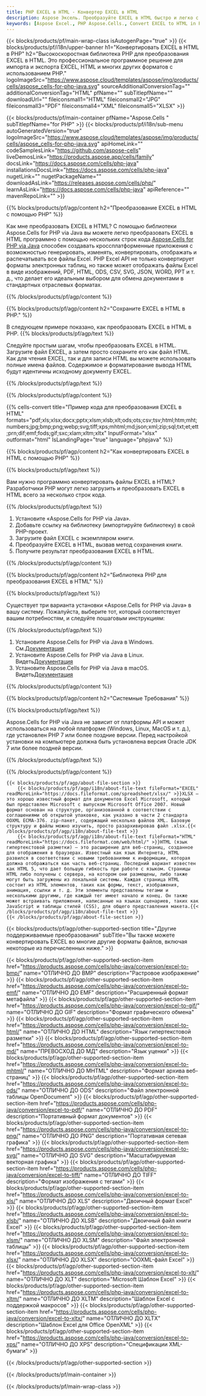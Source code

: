 ```yaml
---
title: PHP EXCEL в HTML - Конвертер EXCEL в HTML
description: Aspose Эксель. Преобразуйте EXCEL в HTML быстро и легко с помощью Aspose.Cells. PHP EXCEL в HTML. PHP Сохраните EXCEL в HTML. Сохраните EXCEL как HTML с помощью PHP.
keywords: [Aspose Excel., PHP Aspose.Cells., Convert EXCEL to HTML in PHP., Save EXCEL to HTML using PHP., PHP EXCEL to HTML saveformat., EXCEL to HTML Converter., PHP Save EXCEL as HTML]
---
```

{{< blocks/products/pf/main-wrap-class isAutogenPage="true" >}}
{{< blocks/products/pf/i18n/upper-banner h1="Конвертировать EXCEL в HTML в PHP" h2="Высокоскоростная библиотека PHP для преобразования EXCEL в HTML. Это профессиональное программное решение для импорта и экспорта EXCEL, HTML и многих других форматов с использованием PHP." logoImageSrc="https://www.aspose.cloud/templates/aspose/img/products/cells/aspose_cells-for-php-java.svg" sourceAdditionalConversionTag="" additionalConversionTag="HTML" pfName="" subTitlepfName="" downloadUrl="" fileiconsmall1="HTML" fileiconsmall2="JPG" fileiconsmall3="PDF" fileiconsmall4="XML" fileiconsmall5="XLSX" >}}

{{< blocks/products/pf/main-container pfName="Aspose.Cells " subTitlepfName="for PHP" >}}
{{< blocks/products/pf/i18n/sub-menu autoGeneratedVersion="true" logoImageSrc="https://www.aspose.cloud/templates/aspose/img/products/cells/aspose_cells-for-php-java.svg" apiHomeLink="" codeSamplesLink="https://github.com/aspose-cells" liveDemosLink="https://products.aspose.app/cells/family" docsLink="https://docs.aspose.com/cells/php-java" installationsDocsLink="https://docs.aspose.com/cells/php-java" nugetLink="" nugetPackageName="" downloadAsLink="https://releases.aspose.com/cells/php/" learnAsLink="https://docs.aspose.com/cells/php-java" apiReference="" mavenRepoLink="" >}}


{{% blocks/products/pf/agp/content h2="Преобразование EXCEL в HTML с помощью PHP" %}}

 Как мне преобразовать EXCEL в HTML? С помощью библиотеки Aspose.Cells for PHP via Java вы можете легко преобразовать EXCEL в HTML программно с помощью нескольких строк кода.[Aspose.Cells for PHP via Java](https://products.aspose.com/cells/php-java/) способен создавать кроссплатформенные приложения с возможностью генерировать, изменять, конвертировать, отображать и распечатывать все файлы Excel. PHP Excel API не только конвертирует форматы электронных таблиц, но также может отображать файлы Excel в виде изображений, PDF, HTML, ODS, CSV, SVG, JSON, WORD, PPT и т. д., что делает его идеальным выбором для обмена документами в стандартных отраслевых форматах.
 
{{% /blocks/products/pf/agp/content %}}

{{% blocks/products/pf/agp/content h2="Сохраните EXCEL в HTML в PHP." %}}

В следующем примере показано, как преобразовать EXCEL в HTML в PHP.
{{% blocks/products/pf/agp/text %}}

Следуйте простым шагам, чтобы преобразовать EXCEL в HTML. Загрузите файл EXCEL, а затем просто сохраните его как файл HTML. Как для чтения EXCEL, так и для записи HTML вы можете использовать полные имена файлов. Содержимое и форматирование вывода HTML будут идентичны исходному документу EXCEL.

{{% /blocks/products/pf/agp/text %}}

{{% /blocks/products/pf/agp/content %}}

{{% cells-convert title="Пример кода для преобразования EXCEL в HTML" formats="pdf;xls;xlsx;docx;pptx;xlsm;xlsb;xlt;ods;ots;csv;tsv;html;htm;mht;numbers;jpg;bmp;png;webp;svg;tiff;xps;mhtml;md;json;xml;zip;sql;txt;et;ett;prn;dif;emf;fods;gif;sxc;xlam;xltm;xltx" InputFormat="xlsx" outformat="html" IsLandingPage="true" language="phpjava" %}}

{{% blocks/products/pf/agp/content h2="Как конвертировать EXCEL в HTML с помощью PHP" %}}

{{% blocks/products/pf/agp/text %}}

Вам нужно программно конвертировать файлы EXCEL в HTML? Разработчики PHP могут легко загрузить и преобразовать EXCEL в HTML всего за несколько строк кода.

{{% /blocks/products/pf/agp/text %}}

1.  Установите «Aspose.Cells for PHP via Java».
1.  Добавьте ссылку на библиотеку (импортируйте библиотеку) в свой PHP-проект.
1.  Загрузите файл EXCEL с экземпляром книги.
1.  Преобразуйте EXCEL в HTML, вызвав метод сохранения книги.
1.  Получите результат преобразования EXCEL в HTML.

{{% /blocks/products/pf/agp/content %}}

{{% blocks/products/pf/agp/content h2="Библиотека PHP для преобразования EXCEL в HTML" %}}

{{% blocks/products/pf/agp/text %}}

Существует три варианта установки «Aspose.Cells for PHP via Java» в вашу систему. Пожалуйста, выберите тот, который соответствует вашим потребностям, и следуйте пошаговым инструкциям:

{{% /blocks/products/pf/agp/text %}}

1.  Установите Aspose.Cells for PHP via Java в Windows. См.[Документация](https://docs.aspose.com/cells/php-java/setup-and-installation-guidelines/#windows)
1.  Установите Aspose.Cells for PHP via Java в Linux. Видеть[Документация](https://docs.aspose.com/cells/php-java/setup-and-installation-guidelines/#linux)
1.  Установите Aspose.Cells for PHP via Java в macOS. Видеть[Документация](https://docs.aspose.com/cells/php-java/setup-and-installation-guidelines/#mac)

{{% /blocks/products/pf/agp/content %}}

{{% blocks/products/pf/agp/content h2="Системные Требования" %}}

{{% blocks/products/pf/agp/text %}}

Aspose.Cells for PHP via Java не зависит от платформы API и может использоваться на любой платформе (Windows, Linux, MacOS и т. д.), где установлен PHP 7 или более поздние версии. Перед настройкой установки на компьютере должна быть установлена версия Oracle JDK 7 или более поздней версии.
 
{{% /blocks/products/pf/agp/text %}}


{{% /blocks/products/pf/agp/content %}}

<!-- aboutfile Starts -->
    {{< blocks/products/pf/agp/about-file-section >}}
        {{< blocks/products/pf/agp/i18n/about-file-text fileFormat="EXCEL" readMoreLink="https://docs.fileformat.com/spreadsheet/xlsx/" >}}XLSX — это хорошо известный формат для документов Excel Microsoft, который был представлен Microsoft с выпуском Microsoft Office 2007. Новый формат основан на структуре, организованной в соответствии с соглашениями об открытой упаковке, как указано в части 2 стандарта OOXML ECMA-376. zip-пакет, содержащий несколько файлов XML. Базовую структуру и файлы можно изучить, просто разархивировав файл .xlsx.{{< /blocks/products/pf/agp/i18n/about-file-text >}}
        {{< blocks/products/pf/agp/i18n/about-file-text fileFormat="HTML" readMoreLink="https://docs.fileformat.com/web/html/" >}}HTML (язык гипертекстовой разметки) — это расширение для веб-страниц, созданное для отображения в браузерах. Известный как язык Интернета, HTML развился в соответствии с новыми требованиями к информации, которая должна отображаться как часть веб-страниц. Последний вариант известен как HTML 5, что дает большую гибкость при работе с языком. Страницы HTML либо получены с сервера, на котором они размещены, либо также могут быть загружены из локальной системы. Каждая страница HTML состоит из HTML элементов, таких как формы, текст, изображения, анимация, ссылки и т. д. Эти элементы представлены тегами и несколькими другими, где каждый тег имеет начало и конец. Он также может встраивать приложения, написанные на языках сценариев, таких как JavaScript и таблицы стилей (CSS), для общего представления макета.{{< /blocks/products/pf/agp/i18n/about-file-text >}}
    {{< /blocks/products/pf/agp/about-file-section >}}
<!-- aboutfile Ends -->

{{< blocks/products/pf/agp/other-supported-section title="Другие поддерживаемые преобразования" subTitle="Вы также можете конвертировать EXCEL во многие другие форматы файлов, включая некоторые из перечисленных ниже." >}}

{{< blocks/products/pf/agp/other-supported-section-item href="https://products.aspose.com/cells/php-java/conversion/excel-to-bmp/" name="ОТЛИЧНО ДО BMP" description="Растровое изображение" >}}
{{< blocks/products/pf/agp/other-supported-section-item href="https://products.aspose.com/cells/php-java/conversion/excel-to-emf/" name="ОТЛИЧНО ДО EMF" description="Расширенный формат метафайла" >}}
{{< blocks/products/pf/agp/other-supported-section-item href="https://products.aspose.com/cells/php-java/conversion/excel-to-gif/" name="ОТЛИЧНО ДО GIF" description="Формат графического обмена" >}}
{{< blocks/products/pf/agp/other-supported-section-item href="https://products.aspose.com/cells/php-java/conversion/excel-to-html/" name="ОТЛИЧНО ДО HTML" description="Язык гипертекстовой разметки" >}}
{{< blocks/products/pf/agp/other-supported-section-item href="https://products.aspose.com/cells/php-java/conversion/excel-to-md/" name="ПРЕВОСХОД ДО МД" description="Язык уценки" >}}
{{< blocks/products/pf/agp/other-supported-section-item href="https://products.aspose.com/cells/php-java/conversion/excel-to-mhtml/" name="ОТЛИЧНО ДО MHTML" description="Формат архива веб-страниц" >}}
{{< blocks/products/pf/agp/other-supported-section-item href="https://products.aspose.com/cells/php-java/conversion/excel-to-ods/" name="ОТЛИЧНО ДО ODS" description="Файл электронной таблицы OpenDocument" >}}
{{< blocks/products/pf/agp/other-supported-section-item href="https://products.aspose.com/cells/php-java/conversion/excel-to-pdf/" name="ОТЛИЧНО ДО PDF" description="Портативный формат документов" >}}
{{< blocks/products/pf/agp/other-supported-section-item href="https://products.aspose.com/cells/php-java/conversion/excel-to-png/" name="ОТЛИЧНО ДО PNG" description="Портативная сетевая графика" >}}
{{< blocks/products/pf/agp/other-supported-section-item href="https://products.aspose.com/cells/php-java/conversion/excel-to-svg/" name="ОТЛИЧНО ДО SVG" description="Масштабируемая векторная графика" >}}
{{< blocks/products/pf/agp/other-supported-section-item href="https://products.aspose.com/cells/php-java/conversion/excel-to-tiff/" name="ОТЛИЧНО ДО TIFF" description="Формат изображения с тегами" >}}
{{< blocks/products/pf/agp/other-supported-section-item href="https://products.aspose.com/cells/php-java/conversion/excel-to-xls/" name="ОТЛИЧНО ДО XLS" description="Двоичный формат Excel" >}}
{{< blocks/products/pf/agp/other-supported-section-item href="https://products.aspose.com/cells/php-java/conversion/excel-to-xlsb/" name="ОТЛИЧНО ДО XLSB" description="Двоичный файл книги Excel" >}}
{{< blocks/products/pf/agp/other-supported-section-item href="https://products.aspose.com/cells/php-java/conversion/excel-to-xlsm/" name="ОТЛИЧНО ДО XLSM" description="Файл электронной таблицы" >}}
{{< blocks/products/pf/agp/other-supported-section-item href="https://products.aspose.com/cells/php-java/conversion/excel-to-xlsx/" name="ОТЛИЧНО ДО XLSX" description="OOXML-файл Excel" >}}
{{< blocks/products/pf/agp/other-supported-section-item href="https://products.aspose.com/cells/php-java/conversion/excel-to-xlt/" name="ОТЛИЧНО ДО XLT" description="Microsoft Шаблон Excel" >}}
{{< blocks/products/pf/agp/other-supported-section-item href="https://products.aspose.com/cells/php-java/conversion/excel-to-xltm/" name="ОТЛИЧНО ДО XLTM" description="Шаблон Excel с поддержкой макросов" >}}
{{< blocks/products/pf/agp/other-supported-section-item href="https://products.aspose.com/cells/php-java/conversion/excel-to-xltx/" name="ОТЛИЧНО ДО XLTX" description="Шаблон Excel для Office OpenXML" >}}
{{< blocks/products/pf/agp/other-supported-section-item href="https://products.aspose.com/cells/php-java/conversion/excel-to-xps/" name="ОТЛИЧНО ДО XPS" description="Спецификации XML-бумаги" >}}

{{< /blocks/products/pf/agp/other-supported-section >}}

{{< /blocks/products/pf/main-container >}}
    
{{< /blocks/products/pf/main-wrap-class >}}
